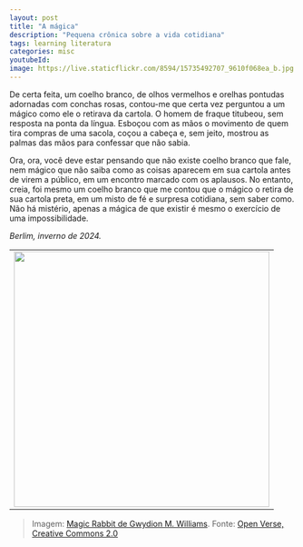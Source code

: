 ```yaml
---
layout: post
title: "A mágica"
description: "Pequena crônica sobre a vida cotidiana"
tags: learning literatura
categories: misc
youtubeId:
image: https://live.staticflickr.com/8594/15735492707_9610f068ea_b.jpg
---
```


De certa feita, um coelho branco, de olhos vermelhos e orelhas pontudas adornadas com conchas rosas, contou-me que certa vez perguntou a um mágico como ele o retirava da cartola. O homem de fraque titubeou, sem resposta na ponta da língua. Esboçou com as mãos o movimento de quem tira compras de uma sacola, coçou a cabeça e, sem jeito, mostrou as palmas das mãos para confessar que não sabia.

Ora, ora, você deve estar pensando que não existe coelho branco que fale, nem mágico que não saiba como as coisas aparecem em sua cartola antes de virem a público, em um encontro marcado com os aplausos. No entanto, creia, foi mesmo um coelho branco que me contou que o mágico o retira de sua cartola preta, em um misto de fé e surpresa cotidiana, sem saber como. Não há mistério, apenas a mágica de que existir é mesmo o exercício de uma impossibilidade.

*Berlim, inverno de 2024.*

<table cellpadding="0" cellspacing="0" border="0" width="100%">
<tr><td align="center">
  <img src="https://live.staticflickr.com/8594/15735492707_9610f068ea_b.jpg" width="450">
</td></tr>
</table>

>Imagem: [Magic Rabbit de Gwydion M. Williams](https://openverse.org/image/263d94ce-2ac3-45f8-8d3e-a44c85bc1926). Fonte: [Open Verse, Creative Commons 2.0](https://openverse.org/)
